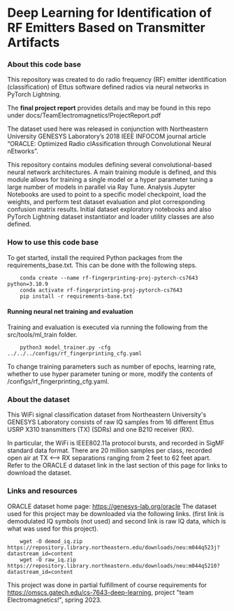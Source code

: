 # Deep Learning for Identification of RF Emitters Based on Transmitter Artifacts

### About this code base 

This repository was created to do radio frequency (RF) emitter identification (classification) of Ettus software defined radios via neural networks in PyTorch Lightning. 

The **final project report** provides details and may be found in this repo under docs/TeamElectromagnetics!ProjectReport.pdf

The dataset used here was released in conjunction with Northeastern University GENESYS Laboratory’s 2018 IEEE INFOCOM journal article “ORACLE: Optimized Radio clAssification through Convolutional Neural nEtworks”.

This repository contains modules defining several convolutional-based neural network architectures. A main training module is defined, and this module allows for training a single model or a hyper parameter tuning a large number of models in parallel via Ray Tune. Analysis Jupyter Notebooks are used to point to a specific model checkpoint, load the weights, and perform test dataset evaluation and plot corresponding confusion matrix results. Initial dataset exploratory notebooks and also PyTorch Lightning dataset instantiator and loader utility classes are also defined. 

### How to use this code base 

To get started, install the required Python packages from the requirements_base.txt. This can be done with the following steps. 

        conda create --name rf-fingerprinting-proj-pytorch-cs7643 python=3.10.9
        conda activate rf-fingerprinting-proj-pytorch-cs7643
        pip install -r requirements-base.txt

#### Running neural net training and evaluation 

Training and evaluation is executed via running the following from the src/tools/ml_train folder. 

        python3 model_trainer.py -cfg ../../../configs/rf_fingerprinting_cfg.yaml

To change training parameters such as number of epochs, learning rate, whether to use hyper parameter 
tuning or more, modify the contents of /configs/rf_fingerprinting_cfg.yaml. 

### About the dataset 

This WiFi signal classification dataset from Northeastern University's GENESYS Laboratory consists of raw IQ samples 
from 16 different Ettus USRP X310 transmitters (TX) (SDRs) and one B210 receiver (RX). 

In particular, the WiFi is IEEE802.11a protocol bursts, and recorded in SigMF standard data format. There are 20 million
samples per class, recorded open air at TX <--> RX separations ranging from 2 feet to 62 feet apart. Refer to the ORACLE d
dataset link in the last section of this page for links to download the dataset.

### Links and resources 

ORACLE dataset home page: https://genesys-lab.org/oracle 
The dataset used for this project may be downloaded via the following links. (first link is demodulated IQ symbols (not used) and second link is raw IQ data, which is what was used for this project).

        wget -O demod_iq.zip https://repository.library.northeastern.edu/downloads/neu:m044q523j?datastream_id=content
        wget -O raw_iq.zip https://repository.library.northeastern.edu/downloads/neu:m044q5210?datastream_id=content
    
This project was done in partial fulfillment of course requirements for https://omscs.gatech.edu/cs-7643-deep-learning, project "team Electromagnetics!", spring 2023. 
